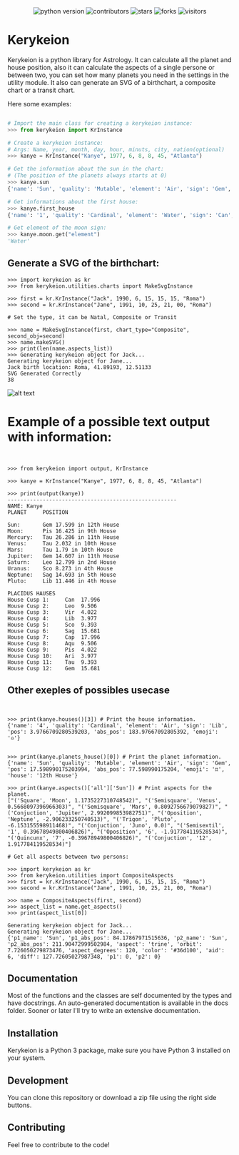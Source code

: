<div align="center">
    <img src="https://img.shields.io/badge/Python-3.9-FF1493.svg" alt="python version">
    <img src="https://img.shields.io/github/contributors/g-battaglia/kerykeion?color=blue" alt="contributors">
    <img src="https://img.shields.io/github/stars/g-battaglia/kerykeion.svg?logo=github" alt="stars">
    <img src="https://img.shields.io/github/forks/g-battaglia/kerykeion.svg?logo=github" alt="forks">
    <img src="https://visitor-badge.laobi.icu/badge?page_id=g-battaglia.kerykeion" alt="visitors"/>
</div>

# Kerykeion

Kerykeion is a python library for Astrology.
It can calculate all the planet and house position,
also it can calculate the aspects of a single persone or between two, you can set how many planets you
need in the settings in the utility module.
It also can generate an SVG of a birthchart, a composite chart or a transit chart.

Here some examples:

```python

# Import the main class for creating a kerykeion instance:
>>> from kerykeion import KrInstance

# Create a kerykeion instance:
# Args: Name, year, month, day, hour, minuts, city, nation(optional)
>>> kanye = KrInstance("Kanye", 1977, 6, 8, 8, 45, "Atlanta")

# Get the information about the sun in the chart:
# (The position of the planets always starts at 0)
>>> kanye.sun
{'name': 'Sun', 'quality': 'Mutable', 'element': 'Air', 'sign': 'Gem', 'sign_num': 2, 'pos': 17.598992059774275, 'abs_pos': 77.59899205977428, 'emoji': '♊️', 'house': '12th House', 'retrograde': False}

# Get informations about the first house:
>>> kanye.first_house
{'name': '1', 'quality': 'Cardinal', 'element': 'Water', 'sign': 'Can', 'sign_num': 3, 'pos': 17.995779673209114, 'abs_pos': 107.99577967320911, 'emoji': '♋️'}

# Get element of the moon sign:
>>> kanye.moon.get("element")
'Water'

```

## Generate a SVG of the birthchart:

```
>>> import kerykeion as kr
>>> from kerykeion.utilities.charts import MakeSvgInstance

>>> first = kr.KrInstance("Jack", 1990, 6, 15, 15, 15, "Roma")
>>> second = kr.KrInstance("Jane", 1991, 10, 25, 21, 00, "Roma")

# Set the type, it can be Natal, Composite or Transit

>>> name = MakeSvgInstance(first, chart_type="Composite", second_obj=second)
>>> name.makeSVG()
>>> print(len(name.aspects_list))
>>> Generating kerykeion object for Jack...
Generating kerykeion object for Jane...
Jack birth location: Roma, 41.89193, 12.51133
SVG Generated Correctly
38

```

![alt text](http://centuryboy.altervista.org/JackComposite_Chart.svg)

# Example of a possible text output with information:

```


>>> from kerykeion import output, KrInstance

>>> kanye = KrInstance("Kanye", 1977, 6, 8, 8, 45, "Atlanta")

>>> print(output(kanye))
-----------------------------------------------------
NAME: Kanye
PLANET     POSITION

Sun:       Gem 17.599 in 12th House
Moon:      Pis 16.425 in 9th House
Mercury:   Tau 26.286 in 11th House
Venus:     Tau 2.032 in 10th House
Mars:      Tau 1.79 in 10th House
Jupiter:   Gem 14.607 in 11th House
Saturn:    Leo 12.799 in 2nd House
Uranus:    Sco 8.273 in 4th House
Neptune:   Sag 14.693 in 5th House
Pluto:     Lib 11.446 in 4th House

PLACIDUS HAUSES
House Cusp 1:     Can  17.996
House Cusp 2:     Leo  9.506
House Cusp 3:     Vir  4.022
House Cusp 4:     Lib  3.977
House Cusp 5:     Sco  9.393
House Cusp 6:     Sag  15.681
House Cusp 7:     Cap  17.996
House Cusp 8:     Aqu  9.506
House Cusp 9:     Pis  4.022
House Cusp 10:    Ari  3.977
House Cusp 11:    Tau  9.393
House Cusp 12:    Gem  15.681

```

## Other exeples of possibles usecase

```


>>> print(kanye.houses()[3]) # Print the house information.
{'name': '4', 'quality': 'Cardinal', 'element': 'Air', 'sign': 'Lib', 'pos': 3.9766709280539203, 'abs_pos': 183.97667092805392, 'emoji': '♎️'}


>>> print(kanye.planets_house()[0]) # Print the planet information.
{'name': 'Sun', 'quality': 'Mutable', 'element': 'Air', 'sign': 'Gem', 'pos': 17.598990175203994, 'abs_pos': 77.598990175204, 'emoji': '♊️', 'house': '12th House'}

>>> print(kanye.aspects()['all']['Sun']) # Print aspects for the planet.
["('Square', 'Moon', 1.1735227310748542)", "('Semisquare', 'Venus', 0.5668097396966303)", "('Semisquare', 'Mars', 0.8092756679079827)", "('Conjuction', 'Jupiter', 2.992099853982751)", "('Oposition', 'Neptune', -2.906233250740513)", "('Trigon', 'Pluto', -6.153155598911468)", "('Conjuction', 'Juno', 0.0)", "('Semisextil', '1', 0.39678949800406826)", "('Oposition', '6', -1.917784119528534)", "('Quincunx', '7', -0.39678949800406826)", "('Conjuction', '12', 1.917784119528534)"]

# Get all aspects between two persons:

>>> import kerykeion as kr
>>> from kerykeion.utilities import CompositeAspects
>>> first = kr.KrInstance("Jack", 1990, 6, 15, 15, 15, "Roma")
>>> second = kr.KrInstance("Jane", 1991, 10, 25, 21, 00, "Roma")

>>> name = CompositeAspects(first, second)
>>> aspect_list = name.get_aspects()
>>> print(aspect_list[0])

Generating kerykeion object for Jack...
Generating kerykeion object for Jane...
{'p1_name': 'Sun', 'p1_abs_pos': 84.17867971515636, 'p2_name': 'Sun', 'p2_abs_pos': 211.90472999502984, 'aspect': 'trine', 'orbit': 7.726050279873476, 'aspect_degrees': 120, 'color': '#36d100', 'aid': 6, 'diff': 127.72605027987348, 'p1': 0, 'p2': 0}

```

## Documentation

Most of the functions and the classes are self documented by the types and have docstrings.
An auto-generated documentation is available in the docs folder.
Sooner or later I'll try to write an extensive documentation.

## Installation

Kerykeion is a Python 3 package, make sure you have Python 3 installed on your system.

## Development

You can clone this repository or download a zip file using the right side buttons.

## Contributing

Feel free to contribute to the code!
